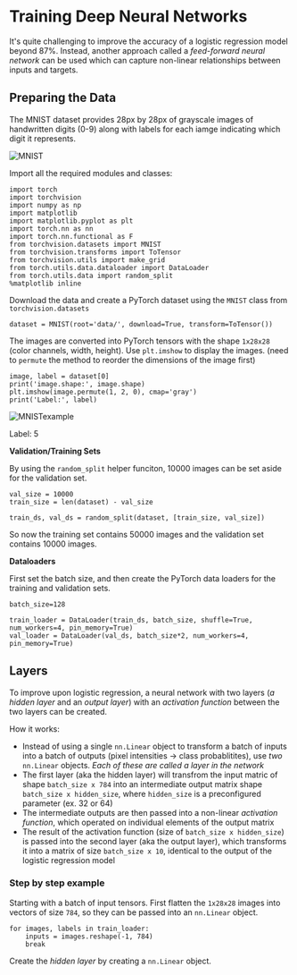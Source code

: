 # Training Deep Neural Networks

It's quite challenging to improve the accuracy of a logistic regression model beyond 87%. Instead, another approach called a *feed-forward neural network* can be used which can capture non-linear relationships between inputs and targets.

## Preparing the Data
The MNIST dataset provides 28px by 28px of grayscale images of handwritten digits (0-9) along with labels for each iamge indicating which digit it represents.

![MNIST](https://i.imgur.com/CAYnuo1.jpg)

Import all the required modules and classes:
```
import torch
import torchvision
import numpy as np
import matplotlib
import matplotlib.pyplot as plt
import torch.nn as nn
import torch.nn.functional as F
from torchvision.datasets import MNIST
from torchvision.transforms import ToTensor
from torchvision.utils import make_grid
from torch.utils.data.dataloader import DataLoader
from torch.utils.data import random_split
%matplotlib inline
```

Download the data and create a PyTorch dataset using the `MNIST` class from `torchvision.datasets`
```
dataset = MNIST(root='data/', download=True, transform=ToTensor())
```
The images are converted into PyTorch tensors with the shape `1x28x28` (color channels, width, height). Use `plt.imshow` to display the images. (need to `permute` the method to reorder the dimensions of the image first)
```
image, label = dataset[0]
print('image.shape:', image.shape)
plt.imshow(image.permute(1, 2, 0), cmap='gray')
print('Label:', label)
```
![MNISTexample](https://user-images.githubusercontent.com/52376448/63792062-bba44500-c937-11e9-9747-e048df95e1a6.png)

Label: 5

**Validation/Training Sets**

By using the `random_split` helper funciton, 10000 images can be set aside for the validation set.
```
val_size = 10000
train_size = len(dataset) - val_size

train_ds, val_ds = random_split(dataset, [train_size, val_size])
```
So now the training set contains 50000 images and the validation set contains 10000 images.

**Dataloaders**

First set the batch size, and then create the PyTorch data loaders for the training and validation sets.
```
batch_size=128

train_loader = DataLoader(train_ds, batch_size, shuffle=True, num_workers=4, pin_memory=True)
val_loader = DataLoader(val_ds, batch_size*2, num_workers=4, pin_memory=True)
```
## Layers

To improve upon logistic regression, a neural network with two layers (*a hidden layer* and an *output layer*) with an *activation function*  between the two layers can be created.

How it works:
* Instead of using a single `nn.Linear` object to transform a batch of inputs into a batch of outputs (pixel intensities -> class probablitites), use *two* `nn.Linear` objects. *Each of these are called a layer in the network*
* The first layer (aka the hidden layer) will transfrom the input matric of shape `batch_size x 784` into an intermediate output matrix shape `batch_size x hidden_size`, where `hidden_size` is a preconfigured parameter (ex. 32 or 64)
* The intermediate outputs are then passed into a non-linear *activation function*, which operated on individual elements of the output matrix
* The result of the activation function (size of `batch_size x hidden_size`) is passed into the second layer (aka the output layer), which transforms it into a matrix of size `batch_size x 10`, identical to the output of the logistic regression model

### Step by step example
Starting with a batch of input tensors. First flatten the `1x28x28` images into vectors of size `784`, so they can be passed into an `nn.Linear` object.
```
for images, labels in train_loader:
    inputs = images.reshape(-1, 784)
    break
```
Create the *hidden layer* by creating a `nn.Linear` object. 
